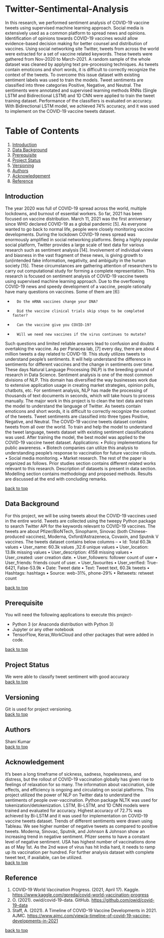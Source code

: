 # Twitter-Sentimental-Analysis
In this research, we performed sentiment analysis of COVID-19 vaccine tweets using supervised machine learning approach. Social media is extensively used as a common platform to spread news and opinions. Identification of opinions towards COVID-19 vaccines would allow evidence-based decision making for better counsel and distribution of vaccines. Using social networking site Twitter, tweets from across the world were extracted for a set of vaccine related keywords. These tweets were gathered from Nov-2020 to March-2021. A random sample of the whole dataset was cleaned by applying text pre-processing techniques. As tweets contain emoticons and short words, it is difficult to correctly recognize the context of the tweets. To overcome this issue dataset with existing sentiment labels was used to train the models. Tweet sentiments are classified into three categories Positive, Negative, and Neutral. The sentiments were annotated and supervised learning methods RNNs (Single LSTM and Bidirectional LSTM) and 1D CNN were applied to train the tweet training dataset. Performance of the classifiers is evaluated on accuracy. With Bidirectional LSTM model, we achieved 74% accuracy, and it was used to implement on the COVID-19 vaccine tweets dataset.

# Table of Contents
1. [Introduction](#introduction)
2. [Data Background](#data-background)
3. [Prerequisite](#prerequisite)
4. [Project Status](#project-status)
5. [Versioning](#versioning)
6. [Authors](#authors)
7. [Acknowledgement](#acknowledgement)
8. [Reference](#reference)

## Introduction
The year 2020 was full of COVID-19 spread across the world, multiple lockdowns, and burnout of essential workers. So far, 2021 has been focused on vaccine distribution. March 11, 2021 was the first anniversary since WHO declared COVID-19 as a global pandemic [5]. As everyone wanted to go back to normal life, people were closely monitoring vaccine developments. During the lockdown COVID-19 news spread was enormously amplified in social networking platforms. Being a highly popular social platform, Twitter provides a large scale of text data for various research such as sentiment analysis [14]. Involvement of individual views and biasness in the vast fragment of these news, is giving growth to (un)intended fake information, negativity, and ambiguity in the human society [15]. These circumstances are gathering attention of researchers to carry out computational study for forming a complete representation. This research is focused on sentiment analysis of COVID-19 vaccine tweets using supervised machine learning approach. Due to the overflowing COVID-19 news and speedy development of a vaccine, people rationally have many questions on vaccines. Some of them are [6]:
-       Do the mRNA vaccines change your DNA? 
-       Did the vaccine clinical trials skip steps to be completed faster? 
-       Can the vaccine give you COVID-19? 
-       Will we need new vaccines if the virus continues to mutate?
Such questions and limited reliable answers lead to confusion and doubts overtaking the vaccine. As per Panacea lab, [7] every day, there are about 4 million tweets a day related to COVID-19. This study utilizes tweets to understand people’s sentiments. It will help understand the difference in sentiments for different vaccines and the change in sentiments over time. 
These days Natural Language Processing (NLP) is the breeding ground of research in Data Science. Sentiment analysis is one of the most common divisions of NLP. This domain has diversified the way businesses work due to extensive application usage in creating market strategies, opinion polls, chatbots, etc. For sentiment analysis, NLP has made the processing of thousands of text documents in seconds, which will take hours to process manually. The major work in this project is to clean the text data and train the model to understand the language of Twitter. As tweets contain emoticons and short words, it is difficult to correctly recognize the context of the tweets. Tweet sentiments are classified into three types Positive, Negative, and Neutral. The COVID-19 vaccine tweets dataset contains tweets from all over the world. To train and help the model to understand the tweet language, tweets dataset with existing sentiment classifications was used. After training the model, the best model was applied to the COVID-19 vaccine tweet dataset.
Applications:
•	Policy implementations for public awareness.
•	Biotech companies can utilize this analysis to understanding people’s response to vaccination for future vaccine rollouts. 
•	Social media monitoring.
•	Market research.
The rest of the paper is organized as follows. Prior studies section contains different related works relevant to this research. Description of datasets is present in data section. Modelling section contains methodology and proposed methods. Results are discussed at the end with concluding remarks.


[back to top](#table-of-contents)
## Data Background
For this project, we will be using tweets about the COVID-19 vaccines used in the entire world. Tweets are collected using the tweepy Python package to search Twitter API for the keywords relevant to COVID-19 vaccines. The tweets are about Pfizer/BioNTech, Sinopharm, Sinovac (both Chinese-produced vaccines), Moderna, Oxford/Astrazeneca, Covaxin, and Sputnik V vaccines. 
The tweets dataset contains below columns –
•	Id: 		Total 60.3k values
•	User_name: 	60.3k values ,32.6 unique values
•	User_location: 	13.8k missing values
•	User_description: 4158 missing values
•	User_created: 	user creation date.
•	User_followers:	follower count of user
•	User_friends: 	friends count of user.
•	User_favourites
•	User_verified: 	True-6421, False-53.9k
•	Date: 		Tweet date
•	Text: 		Tweet text, 60.3k tweets
•	Hashtags: 	hashtags
•	Source: 		web-31%, phone-29%
•	Retweets: 	retweet count


[back to top](#table-of-contents)
## Prerequisite
You will need the following applications to execute this project-

* Python 3 (or Anaconda distribution with Python 3)
* Jupyter or any other notebook
* TensorFlow, Keras,WorkCloud and other packages that were added in code.

[back to top](#table-of-contents)

## Project Status
We were able to classify tweet sentiment with good accuracy \
[back to top](#table-of-contents)

## Versioning
Git is used for project versioning. \
[back to top](#table-of-contents)

## Authors
Shani Kumar \
[back to top](#table-of-contents)

## Acknowledgement
It’s been a long timeframe of sickness, sadness, hopelessness, and distress, but the rollout of COVID-19 vaccination globally has given rise to feelings of relaxation for so many. The information about vaccination, side effects, and efficiency is ongoing and circulating on social platforms. This project utilized the power of NLP on Twitter data to understand the sentiments of people over-vaccination. Python package NLTK was used for tokenization/detokenization. LSTM, Bi-LSTM, and 1D CNN models were trained and evaluated for accuracy. Highest accuracy of 72.7% was achieved by Bi-LSTM and it was used for implementation on COVID-19 vaccine tweets dataset. Trends of different sentiments were drawn using Tableau. We see higher number of negative tweets as compared to positive tweets. Moderna, Sinovac, Sputnik, and Johnson & Johnson show an increasing trend in negative sentiment. Pfizer seems to have a constant level of negative sentiment. USA has highest number of vaccinations done as of May 1st. As the 2nd wave of virus has hit India hard, it needs to ramp up its vaccination per hundred. For further analysis dataset with complete tweet text, if available, can be utilized. \
[back to top](#table-of-contents)

## Reference
1.	COVID-19 World Vaccination Progress. (2021, April 17). Kaggle. https://www.kaggle.com/gpreda/covid-world-vaccination-progress
2.	O. (2021). owid/covid-19-data. GitHub. https://github.com/owid/covid-19-data
3.	Staff, A. (2021). A Timeline of COVID-19 Vaccine Developments in 2021. AJMC. https://www.ajmc.com/view/a-timeline-of-covid-19-vaccine-developments-in-2021

[back to top](#table-of-contents)
